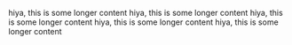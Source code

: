 hiya, this is some longer content
hiya, this is some longer content
hiya, this is some longer content
hiya, this is some longer content
hiya, this is some longer content